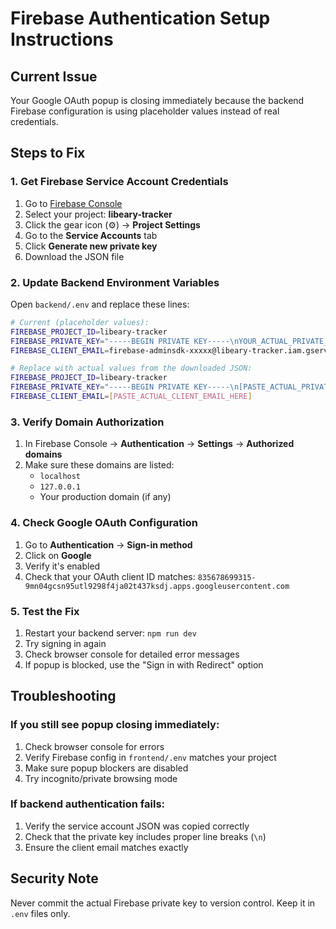 # Firebase Authentication Setup Instructions

## Current Issue
Your Google OAuth popup is closing immediately because the backend Firebase configuration is using placeholder values instead of real credentials.

## Steps to Fix

### 1. Get Firebase Service Account Credentials

1. Go to [Firebase Console](https://console.firebase.google.com/)
2. Select your project: **libeary-tracker**
3. Click the gear icon (⚙️) → **Project Settings**
4. Go to the **Service Accounts** tab
5. Click **Generate new private key**
6. Download the JSON file

### 2. Update Backend Environment Variables

Open `backend/.env` and replace these lines:

```bash
# Current (placeholder values):
FIREBASE_PROJECT_ID=libeary-tracker
FIREBASE_PRIVATE_KEY="-----BEGIN PRIVATE KEY-----\nYOUR_ACTUAL_PRIVATE_KEY_HERE\n-----END PRIVATE KEY-----\n"
FIREBASE_CLIENT_EMAIL=firebase-adminsdk-xxxxx@libeary-tracker.iam.gserviceaccount.com

# Replace with actual values from the downloaded JSON:
FIREBASE_PROJECT_ID=libeary-tracker
FIREBASE_PRIVATE_KEY="-----BEGIN PRIVATE KEY-----\n[PASTE_ACTUAL_PRIVATE_KEY_HERE]\n-----END PRIVATE KEY-----\n"
FIREBASE_CLIENT_EMAIL=[PASTE_ACTUAL_CLIENT_EMAIL_HERE]
```

### 3. Verify Domain Authorization

1. In Firebase Console → **Authentication** → **Settings** → **Authorized domains**
2. Make sure these domains are listed:
   - `localhost`
   - `127.0.0.1`
   - Your production domain (if any)

### 4. Check Google OAuth Configuration

1. Go to **Authentication** → **Sign-in method**
2. Click on **Google**
3. Verify it's enabled
4. Check that your OAuth client ID matches: `835678699315-9mn04gcsn95utl9298f4ja02t437ksdj.apps.googleusercontent.com`

### 5. Test the Fix

1. Restart your backend server: `npm run dev`
2. Try signing in again
3. Check browser console for detailed error messages
4. If popup is blocked, use the "Sign in with Redirect" option

## Troubleshooting

### If you still see popup closing immediately:
1. Check browser console for errors
2. Verify Firebase config in `frontend/.env` matches your project
3. Make sure popup blockers are disabled
4. Try incognito/private browsing mode

### If backend authentication fails:
1. Verify the service account JSON was copied correctly
2. Check that the private key includes proper line breaks (`\n`)
3. Ensure the client email matches exactly

## Security Note
Never commit the actual Firebase private key to version control. Keep it in `.env` files only.
